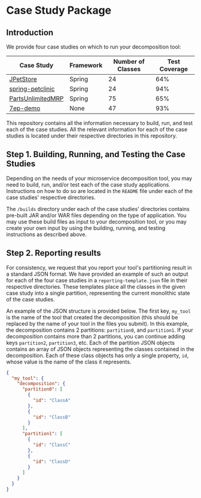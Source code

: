 # Case Study Package

## Introduction

We provide four case studies on which to run your decomposition tool:

| Case Study                                         | Framework | Number of Classes | Test Coverage |
| -------------------------------------------------- | --------- | ----------------- | ------------- | 
| [JPetStore](./JPetStore/README.md)                 | Spring    | 24                | 64%           | 
| [spring-petclinic](./spring-petclinic/README.md)   | Spring    | 24                | 94%           | 
| [PartsUnlimitedMRP](./PartsUnlimitedMRP/README.md) | Spring    | 75                | 65%           | 
| [7ep-demo](./7ep-demo/README.md)                   | None      | 47                | 93%           |

This repository contains all the information necessary to build, run, and test each of the case studies. All the
relevant information for each of the case studies is located under their respective directories in this repository.

## Step 1. Building, Running, and Testing the Case Studies

Depending on the needs of your microservice decomposition tool, you may need to build, run, and/or test each of the
case study applications. Instructions on how to do so are located in the `README` file under each of the case studies'
respective directories.

The `/builds` directory under each of the case studies' directories contains pre-built JAR and/or WAR files depending
on the type of application. You may use these build files as input to your decomposition tool, or you may create your
own input by using the building, running, and testing instructions as described above.

## Step 2. Reporting results

For consistency, we request that you report your tool's partitioning result in a standard JSON format. We have provided
an example of such an output for each of the four case studies in a `reporting-template.json` file in their respective 
directories. These templates place all the classes in the given case study into a single partition, representing the
current monolithic state of the case studies.

An example of the JSON structure is provided below. The first key, `my_tool` is the name of the tool that created the 
decomposition (this should be replaced by the name of your tool in the files you submit). In this example, the 
decomposition contains 2 partitions: `partition0`, and `partition1`. If your decomposition contains more than
2 partitions, you can continue adding keys `partition2`, `partition3`, etc. Each of the partition JSON objects contains
an array of JSON objects representing the classes contained in the decomposition. Each of these class objects has only a
single property, `id`, whose value is the name of the class it represents.

```json
{
  "my_tool": {
    "decomposition": {
      "partition0": [
        {
          "id": "ClassA"
        },
        {
          "id": "ClassB"
        }
      ],
      "partition1": [
        {
          "id": "ClassC"
        },
        {
          "id": "ClassD"
        }
      ]
    }
  }
}
```
